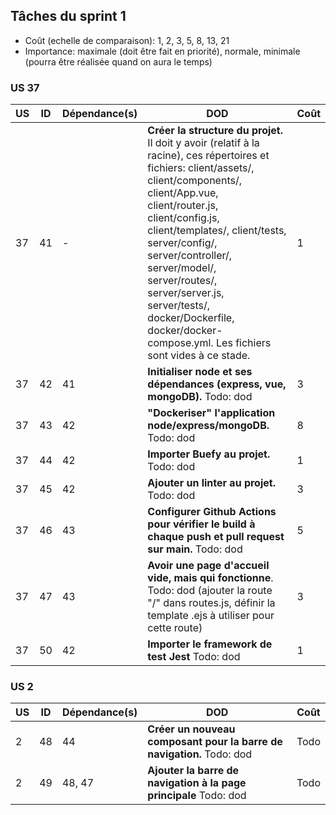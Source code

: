 ## Tâches du sprint 1

- Coût (echelle de comparaison): 1, 2, 3, 5, 8, 13, 21
- Importance: maximale (doit être fait en priorité), normale, minimale (pourra être réalisée quand on aura le temps)

### US 37

| US | ID | Dépendance(s) | DOD | Coût |
|----|----|---------------|-----|------|
| 37 | 41 | - | **Créer la structure du projet.** Il doit y avoir (relatif à la racine), ces répertoires et fichiers: client/assets/, client/components/, client/App.vue, client/router.js, client/config.js, client/templates/, client/tests, server/config/, server/controller/, server/model/, server/routes/, server/server.js, server/tests/, docker/Dockerfile, docker/docker-compose.yml. Les fichiers sont vides à ce stade. | 1 |
| 37 | 42 | 41 | **Initialiser node et ses dépendances (express, vue, mongoDB).** Todo: dod | 3 |
| 37 | 43 | 42 | **"Dockeriser" l'application node/express/mongoDB.** Todo: dod | 8 |
| 37 | 44 | 42 | **Importer Buefy au projet.** Todo: dod | 1 |
| 37 | 45 | 42 | **Ajouter un linter au projet.** Todo: dod | 3 |
| 37 | 46 | 43 | **Configurer Github Actions pour vérifier le build à chaque push et pull request sur main.** Todo: dod | 5 |
| 37 | 47 | 43 | **Avoir une page d'accueil vide, mais qui fonctionne**. Todo: dod (ajouter la route "/" dans routes.js, définir la template .ejs à utiliser pour cette route) | 3 |
| 37 | 50 | 42 | **Importer le framework de test Jest** Todo: dod | 1 |

### US 2

| US | ID | Dépendance(s) | DOD | Coût |
|----|----|---------------|-----|------|
| 2  | 48 | 44 | **Créer un nouveau composant pour la barre de navigation.** Todo: dod | Todo |
| 2  | 49 | 48, 47 | **Ajouter la barre de navigation à la page principale** Todo: dod | Todo |